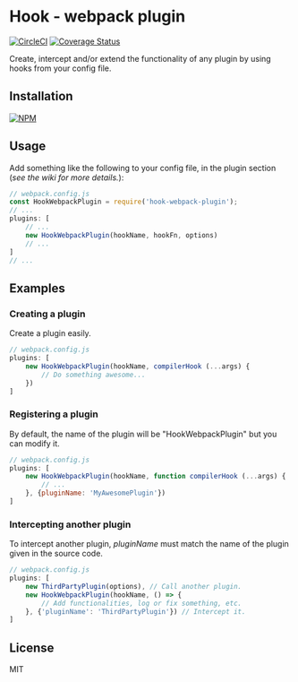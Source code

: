 # Hook - webpack plugin

[![CircleCI](https://circleci.com/gh/AlexisPuga/hook-webpack-plugin.svg?style=svg)](https://circleci.com/gh/AlexisPuga/hook-webpack-plugin) [![Coverage Status](https://coveralls.io/repos/github/AlexisPuga/hook-webpack-plugin/badge.svg?branch=master)](https://coveralls.io/github/AlexisPuga/hook-webpack-plugin?branch=master) 

Create, intercept and/or extend the functionality of any plugin by using hooks from your config file.

## Installation
[![NPM](https://nodei.co/npm/hook-webpack-plugin.png)](https://npmjs.org/package/hook-webpack-plugin)

## Usage
Add something like the following to your config file, in the plugin section (*see the wiki for more details.*):
```js
// webpack.config.js
const HookWebpackPlugin = require('hook-webpack-plugin');
// ...
plugins: [
    // ...
    new HookWebpackPlugin(hookName, hookFn, options)
    // ...
]
// ...
```

## Examples
### Creating a plugin
Create a plugin easily. 
```js
// webpack.config.js
plugins: [
    new HookWebpackPlugin(hookName, compilerHook (...args) {
        // Do something awesome...
    })
]
```
### Registering a plugin
By default, the name of the plugin will be "HookWebpackPlugin" but you can modify it.
```js
// webpack.config.js
plugins: [
    new HookWebpackPlugin(hookName, function compilerHook (...args) {
        // ...
    }, {pluginName: 'MyAwesomePlugin'})
]
```
### Intercepting another plugin
To intercept another plugin, <var>pluginName</var> must match the name of the plugin given in the source code.
```js
// webpack.config.js
plugins: [
    new ThirdPartyPlugin(options), // Call another plugin.
    new HookWebpackPlugin(hookName, () => {
        // Add functionalities, log or fix something, etc.
    }, {'pluginName': 'ThirdPartyPlugin'}) // Intercept it.
]
```

## License
MIT
